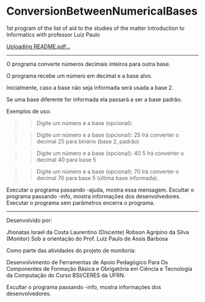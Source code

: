 # ConversionBetweenNumericalBases
1st program of the list of aid to the studies of the matter Introduction to Informatics with professor Luiz Paulo

[Uploading README.pdf…]()


-------------------------------------------------------------------------
O programa converte números decimais inteiros para outra base.

O programa recebe um número em decimal e a base alvo.

Inicialmente, caso a base não seja informada será usada a base 2.

Se uma base diferente for informada ela passará a ser a base padrão.

Exemplos de uso:
>> Digite um número e a base (opcional): <decimal> <base>

>> Digite um número e a base (opcional): 25
Irá converter o decimal 25 para binário (base 2, padrão)

>> Digite um número e a base (opcional): 40 5
Irá converter o decimal 40 para base 5

>> Digite um número e a base (opcional): 70
Irá converter o decimal 70 para base 5 (última base informada).

Executar o programa passando -ajuda, mostra essa mensagem.
Excultar o programa passando -info, mostra informações dos desenvolvedores.
Executar o programa sem parâmetros encerra o programa.

-------------------------------------------------------------------------

Desenvolvido por:

Jhonatas Israel da Costa Laurentino (Discente) 
Robson Agripino da Silva (Monitor)
Sob a orientação do Prof. Luiz Paulo de Assis Barbosa

Como parte das atividades do projeto de monitoria:

Desenvolvimento de Ferramentas de Apoio Pedagógico Para
Os Componentes de Formação Básica e Obrigatória em Ciência
e Tecnologia da Computação do Curso BSI/CERES da UFRN.

Excultar o programa passando -info, mostra informações dos desenvolvedores.
